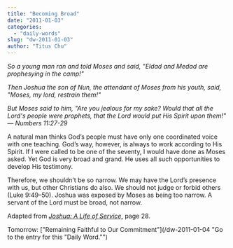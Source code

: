 ```yaml
---
title: "Becoming Broad"
date: "2011-01-03"
categories: 
  - "daily-words"
slug: "dw-2011-01-03"
author: "Titus Chu"
---
```


_So a young man ran and told Moses and said, "Eldad and Medad are prophesying in the camp!"_

_Then Joshua the son of Nun, the attendant of Moses from his youth, said, "Moses, my lord, restrain them!"_

_But Moses said to him, "Are you jealous for my sake? Would that all the Lord's people were prophets, that the Lord would put His Spirit upon them!" — Numbers 11:27-29_

A natural man thinks God’s people must have only one coordinated voice with one teaching. God’s way, however, is always to work according to His Spirit. If I were called to be one of the seventy, I would have done as Moses asked. Yet God is very broad and grand. He uses all such opportunities to develop His testimony.

Therefore, we shouldn’t be so narrow. We may have the Lord’s presence with us, but other Christians do also. We should not judge or forbid others (Luke 9:49–50). Joshua was exposed by Moses as being too narrow. A servant of the Lord must be broad, not narrow.

Adapted from _[Joshua: A Life of Service,](/book-joshua/ "Go to the listing for this book.")_ page 28.

Tomorrow: ["Remaining Faithful to Our Commitment"](/dw-2011-01-04 "Go to the entry for this "Daily Word."")
